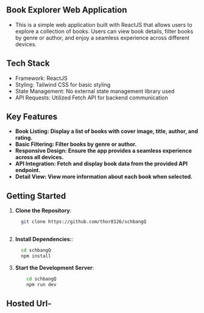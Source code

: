 ## Book Explorer Web Application
- This is a simple web application built with ReactJS that allows users to explore a collection of books. Users can view book details, filter books by genre or author, and enjoy a seamless experience across different devices.



## Tech Stack

- Framework: ReactJS
- Styling: Tailwind CSS for basic styling
- State Management: No external state management library used
- API Requests: Utilized Fetch API for backend communication


## Key Features

- **Book Listing: Display a list of books with cover image, title, author, and rating.**
- **Basic Filtering: Filter books by genre or author.**
- **Responsive Design: Ensure the app provides a seamless experience across all devices.**
- **API Integration: Fetch and display book data from the provided API endpoint.**
- **Detail View: View more information about each book when selected.**

  

## Getting Started

1. **Clone the Repository**:

   ```bash
     git clone https://github.com/thor8126/schbangQ
  
   ```

2. **Install Dependencies:**:

    ```bash
      cd schbangQ
      npm install
    ```

4. **Start the Development Server**:

    ```bash
        cd schbangQ
        npm run dev
    ```

     
## Hosted Url- 

   ```
   
   ```
